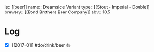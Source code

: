 is:: [[beer]]
name:: Dreamsicle Variant
type:: [[Stout - Imperial - Double]]
brewery:: [[Bond Brothers Beer Company]]
abv:: 10.5

# Log
- [x] [[2017-01]] #do/drink/beer 👍
